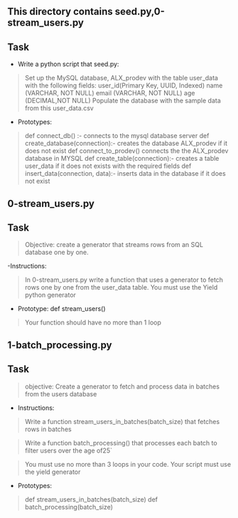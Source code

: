 ## This directory contains seed.py,0-stream_users.py

## Task

- Write a python script that seed.py:

> Set up the MySQL database, ALX_prodev with the table user_data with the following fields:
> user_id(Primary Key, UUID, Indexed)
> name (VARCHAR, NOT NULL)
> email (VARCHAR, NOT NULL)
> age (DECIMAL,NOT NULL)
> Populate the database with the sample data from this user_data.csv

- Prototypes:

> def connect_db() :- connects to the mysql database server
> def create_database(connection):- creates the database ALX_prodev if it does not exist
> def connect_to_prodev() connects the the ALX_prodev database in MYSQL
> def create_table(connection):- creates a table user_data if it does not exists with the required fields
> def insert_data(connection, data):- inserts data in the database if it does not exist

## 0-stream_users.py

## Task

> Objective: create a generator that streams rows from an SQL database one by one.

-Instructions:

> In 0-stream_users.py write a function that uses a generator to fetch rows one by one from the user_data table. You must use the Yield python generator

- Prototype: def stream_users()

> Your function should have no more than 1 loop

## 1-batch_processing.py

## Task

> objective: Create a generator to fetch and process data in batches from the users database

- Instructions:

> Write a function stream_users_in_batches(batch_size) that fetches rows in batches

> Write a function batch_processing() that processes each batch to filter users over the age of25`

> You must use no more than 3 loops in your code. Your script must use the yield generator

- Prototypes:

> def stream_users_in_batches(batch_size)
> def batch_processing(batch_size)
